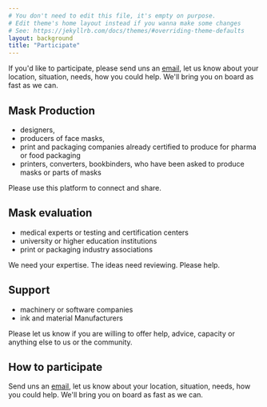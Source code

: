 ```yaml
---
# You don't need to edit this file, it's empty on purpose.
# Edit theme's home layout instead if you wanna make some changes
# See: https://jekyllrb.com/docs/themes/#overriding-theme-defaults
layout: background
title: "Participate"
---
```


If you'd like to participate, please send uns an
[email](info@diecutfacemasks.org), let us know about your location, situation,
needs, how you could help. We'll bring you on board as fast as we can.

## Mask Production

- designers,
- producers of face masks,
- print and packaging companies already certified to produce for pharma or food packaging
- printers, converters, bookbinders, who have been asked to produce masks or parts of masks

Please use this platform to connect and share.

## Mask evaluation

- medical experts or testing and certification centers
- university or higher education institutions
- print or packaging industry associations

We need your expertise. The ideas need reviewing. Please help.

## Support

- machinery or software companies
- ink and material Manufacturers

Please let us know if you are willing to offer help, advice, capacity or anything else to us or the community.

## How to participate

Send uns an [email](info@diecutfacemasks.org), let us know about your location,
situation, needs, how you could help. We'll bring you on board as fast as we
can.
